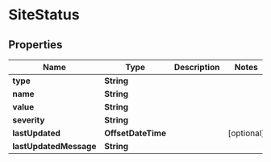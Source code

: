 

# SiteStatus

## Properties

Name | Type | Description | Notes
------------ | ------------- | ------------- | -------------
**type** | **String** |  | 
**name** | **String** |  | 
**value** | **String** |  | 
**severity** | **String** |  | 
**lastUpdated** | **OffsetDateTime** |  |  [optional]
**lastUpdatedMessage** | **String** |  | 



